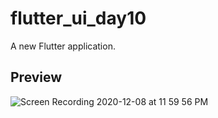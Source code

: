 # flutter_ui_day10

A new Flutter application.

## Preview

![Screen Recording 2020-12-08 at 11 59 56 PM](https://user-images.githubusercontent.com/64217477/101525854-e04bf100-39b1-11eb-88b0-192adc16e5fd.gif)

